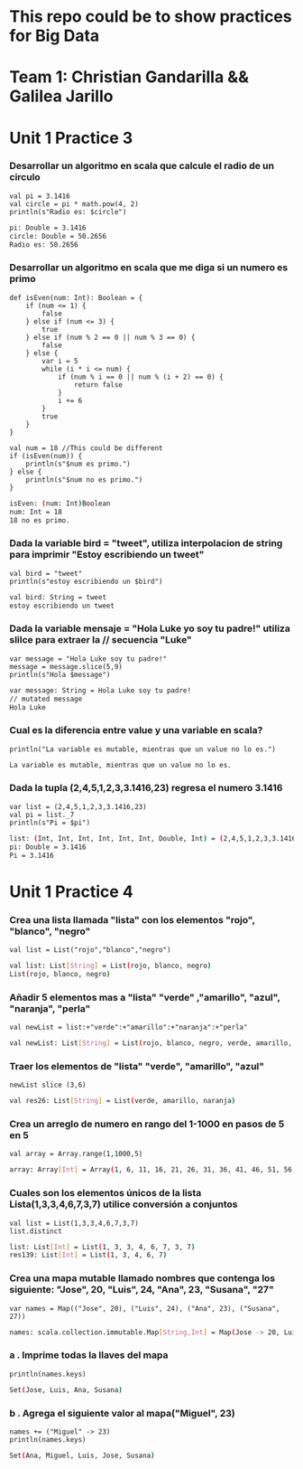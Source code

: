 # This repo could be to show practices for Big Data
# Team 1: Christian Gandarilla && Galilea Jarillo

# Unit 1 Practice 3

### Desarrollar un algoritmo en scala que calcule el radio de un circulo
```
val pi = 3.1416
val circle = pi * math.pow(4, 2)
println(s"Radio es: $circle")
```
```sh
pi: Double = 3.1416
circle: Double = 50.2656
Radio es: 50.2656
```

### Desarrollar un algoritmo en scala que me diga si un numero es primo
```
def isEven(num: Int): Boolean = {
    if (num <= 1) {
        false
    } else if (num <= 3) {
        true
    } else if (num % 2 == 0 || num % 3 == 0) {
        false
    } else {
        var i = 5
        while (i * i <= num) {
            if (num % i == 0 || num % (i + 2) == 0) {
                return false
            }
            i += 6
        }
        true
    }
}
  
val num = 18 //This could be different
if (isEven(num)) {
    println(s"$num es primo.")
} else {
    println(s"$num no es primo.")
}
```
```sh
isEven: (num: Int)Boolean
num: Int = 18
18 no es primo.
```


### Dada la variable bird = "tweet", utiliza interpolacion de string para imprimir "Estoy escribiendo un tweet"
``` 
val bird = "tweet"
println(s"estoy escribiendo un $bird")
``` 
``` sh
val bird: String = tweet
estoy escribiendo un tweet
``` 
### Dada la variable mensaje = "Hola Luke yo soy tu padre!" utiliza slilce para extraer la //   secuencia "Luke"
``` 
var message = "Hola Luke soy tu padre!"
message = message.slice(5,9)
println(s"Hola $message")
``` 
``` sh
var message: String = Hola Luke soy tu padre!
// mutated message
Hola Luke
``` 

### Cual es la diferencia entre value y una variable en scala?
``` 
println("La variable es mutable, mientras que un value no lo es.")
``` 
``` sh
La variable es mutable, mientras que un value no lo es.
``` 

### Dada la tupla (2,4,5,1,2,3,3.1416,23) regresa el numero 3.1416 
``` 
var list = (2,4,5,1,2,3,3.1416,23)
val pi = list._7
println(s"Pi = $pi")
``` 
``` sh
list: (Int, Int, Int, Int, Int, Int, Double, Int) = (2,4,5,1,2,3,3.1416,23)
pi: Double = 3.1416
Pi = 3.1416
``` 

# Unit 1 Practice 4
### Crea una lista llamada "lista" con los elementos "rojo", "blanco", "negro"
```
val list = List("rojo","blanco","negro")
```
```sh
val list: List[String] = List(rojo, blanco, negro)
List(rojo, blanco, negro)
```

### Añadir 5 elementos mas a "lista" "verde" ,"amarillo", "azul", "naranja", "perla"
```
val newList = list:+"verde":+"amarillo":+"naranja":+"perla"
```
```sh
val newList: List[String] = List(rojo, blanco, negro, verde, amarillo, naranja, perla)
```

### Traer los elementos de "lista" "verde", "amarillo", "azul"
```
newList slice (3,6)
```
```sh
val res26: List[String] = List(verde, amarillo, naranja)
```

### Crea un arreglo de numero en rango del 1-1000 en pasos de 5 en 5
```
val array = Array.range(1,1000,5)
```
```sh
array: Array[Int] = Array(1, 6, 11, 16, 21, 26, 31, 36, 41, 46, 51, 56, 61, 66, 71, 76, 81, 86, 91, 96, 101, 106, 111, 116, 121, 126, 131, 136, 141, 146, 151, 156, 161, 166, 171, 176, 181, 186, 191, 196, 201, 206, 211, 216, 221, 226, 231, 236, 241, 246, 251, 256, 261, 266, 271, 276, 281, 286, 291, 296, 301, 306, 311, 316, 321, 326, 331, 336, 341, 346, 351, 356, 361, 366, 371, 376, 381, 386, 391, 396, 401, 406, 411, 416, 421, 426, 431, 436, 441, 446, 451, 456, 461, 466, 471, 476, 481, 486, 491, 496, 501, 506, 511, 516, 521, 526, 531, 536, 541, 546, 551, 556, 561, 566, 571, 576, 581, 586, 591, 596, 601, 606, 611, 616, 621, 626, 631, 636, 641, 646, 651, 656, 661, 666, 671, 676, 681, 686, 691, 696, 701, 706, 711, 716, 721, 726, 731, 736, 741, 746, 751, 756, 761, 766, 771, 776, 781, 786, 791...)
```

### Cuales son los elementos únicos de la lista Lista(1,3,3,4,6,7,3,7) utilice conversión a conjuntos
```
val list = List(1,3,3,4,6,7,3,7)
list.distinct
```
```sh
list: List[Int] = List(1, 3, 3, 4, 6, 7, 3, 7)
res139: List[Int] = List(1, 3, 4, 6, 7)
```

### Crea una mapa mutable llamado nombres que contenga los siguiente: "Jose", 20, "Luis", 24, "Ana", 23, "Susana", "27"
```
var names = Map(("Jose", 20), ("Luis", 24), ("Ana", 23), ("Susana", 27))
```
```sh
names: scala.collection.immutable.Map[String,Int] = Map(Jose -> 20, Luis -> 24, Ana -> 23, Susana -> 27)
```

### a . Imprime todas la llaves del mapa
```
println(names.keys)
```
```sh
Set(Jose, Luis, Ana, Susana)
```

### b . Agrega el siguiente valor al mapa("Miguel", 23)
```
names += ("Miguel" -> 23)
println(names.keys)
```
```sh
Set(Ana, Miguel, Luis, Jose, Susana)
```